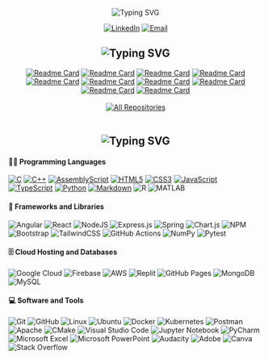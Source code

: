 <p align="center">
  <img src="https://readme-typing-svg.demolab.com?font=Fira+Code&weight=500&size=40&duration=2000&pause=4000&color=137CF7FF&center=true&vCenter=true&random=false&width=435&lines=Daksh+Patel" alt="Typing SVG" />
</p>

<!-- Social icons section -->
<p align="center"> 
  <a href="https://www.linkedin.com/in/daksh-patel-956622290/">
  <img src="https://img.shields.io/badge/linkedin-%230077B5.svg?style=for-the-badge&amp;logo=linkedin&amp;logoColor=white" alt="LinkedIn"></a>

  <a href="mailto:dpa45@sfu.ca">
  <img src="https://custom-icon-badges.demolab.com/badge/Email-D14836?style=for-the-badge&amp;logo=mail&amp;logoColor=white" alt="Email"></a>
</p>

<section> 

  <h2 align="center">
    <img src="https://readme-typing-svg.demolab.com?font=Fira+Code&size=30&duration=2000&pause=6000&color=137CF7FF&center=true&vCenter=true&random=false&width=435&lines=My+Favorite+Projects" alt="Typing SVG" />
  </h2>

  <!-- Repo info cards - https://github.com/anuraghazra/github-readme-stats -->
  <div align="center">
    <a href="https://github.com/Daksh2060/multithreaded-network-chat"><img src="https://github-readme-stats.vercel.app/api/pin/?username=Daksh2060&amp;repo=multithreaded-network-chat&icon_color=922376&show_icons=false" alt="Readme Card"></a>
    <a href="https://github.com/Daksh2060/unicode-decoder"><img src="https://github-readme-stats.vercel.app/api/pin/?username=Daksh2060&amp;repo=unicode-decoder&icon_color=922376&show_icons=false" alt="Readme Card"></a>
    <a href="https://github.com/Daksh2060/avl-tree-text-analyzer"><img src="https://github-readme-stats.vercel.app/api/pin/?username=Daksh2060&amp;repo=avl-tree-text-analyzer&icon_color=922376&show_icons=false" alt="Readme Card"></a>
    <a href="https://github.com/Daksh2060/custom-strlen-utf8"><img src="https://github-readme-stats.vercel.app/api/pin/?username=Daksh2060&amp;repo=custom-strlen-utf8&icon_color=922376&show_icons=false" alt="Readme Card"></a>
    <a href="https://github.com/Daksh2060/node-pool-linked-list"><img src="https://github-readme-stats.vercel.app/api/pin/?username=Daksh2060&amp;repo=node-pool-linked-list&icon_color=922376&show_icons=false" alt="Readme Card"></a>
    <a href="https://github.com/Daksh2060/custom-malloc-free"><img src="https://github-readme-stats.vercel.app/api/pin/?username=Daksh2060&amp;repo=custom-malloc-free&icon_color=922376&show_icons=false" alt="Readme Card"></a>
    <a href="https://github.com/Daksh2060/sorting-algorithm-test-framework"><img src="https://github-readme-stats.vercel.app/api/pin/?username=Daksh2060&amp;repo=sorting-algorithm-test-framework&icon_color=922376&show_icons=false" alt="Readme Card"></a>
    <a href="https://github.com/Daksh2060/undo-stringlist-method"><img src="https://github-readme-stats.vercel.app/api/pin/?username=Daksh2060&amp;repo=undo-stringlist-method&icon_color=922376&show_icons=false" alt="Readme Card"></a>
    <a href="https://github.com/Daksh2060/magic-square-puzzle"><img src="https://github-readme-stats.vercel.app/api/pin/?username=Daksh2060&amp;repo=magic-square-puzzle&icon_color=922376&show_icons=false" alt="Readme Card"></a>
    <a href="https://github.com/Daksh2060/address-tracker-app-angular"><img src="https://github-readme-stats.vercel.app/api/pin/?username=Daksh2060&amp;repo=address-tracker-app-angular&icon_color=922376&show_icons=false" alt="Readme Card"></a>
  </div>

  <br>
  <div align="center">
    <a href="https://github.com/Daksh2060?tab=repositories"><img alt="All Repositories" title="All Repositories" src="https://custom-icon-badges.demolab.com/badge/-Click%20Here%20For%20All%20My%20Repos-1F222E?style=for-the-badge&logoColor=white&logo=repo"/></a>
  </div>
</section>

<br>
<section> 
  
  <h2 align="center">
    <img src="https://readme-typing-svg.demolab.com?font=Fira+Code&size=30&duration=2000&pause=5000&color=137CF7FF&center=true&vCenter=true&random=false&width=435&lines=My+Tool+Set" alt="Typing SVG" />
  </h2>
  <!-- Some badges are from https://github.com/Ileriayo/markdown-badges -->

  <!--saving for later 
  
  <a href="https://github.com/search?q=user%3ADaksh2060+language%3Acsharp"><img alt="C#" src="https://custom-icon-badges.demolab.com/badge/C%23-68217A.svg?logo=cs2&logoColor=white"></a>
  
  <a href="https://github.com/search?q=user%3ADaksh2060+language%3Aceylon"><img alt="Ceylon" src="https://custom-icon-badges.demolab.com/badge/Ceylon-E39842.svg?logo=ceylon&logoColor=white"></a>
  
  <a href="https://github.com/search?q=user%3ADaksh2060+language%3Ags"><img alt="Google Apps Script" src="https://custom-icon-badges.demolab.com/badge/Google%20Apps%20Script-02569B.svg?logo=gs&logoColor=white"></a>
  
  <a href="https://github.com/search?q=user%3ADaksh2060+language%3Ajava"><img alt="Java" src="https://custom-icon-badges.demolab.com/badge/Java-007396.svg?logo=java&logoColor=white"></a>

  <a href="https://github.com/search?q=user%3ADaksh2060+language%3Atex"><img alt="LaTeX" src="https://img.shields.io/badge/LaTeX-008080.svg?logo=LaTeX&logoColor=white"></a>


  <a href="https://github.com/search?q=user%3ADaksh2060+language%3Aphp"><img alt="PHP" src="https://img.shields.io/badge/PHP-777BB4.svg?logo=php&logoColor=white"></a>
  <a href="https://github.com/search?q=user%3ADaksh2060+language%3Aprolog"><img alt="Prolog" src="https://custom-icon-badges.demolab.com/badge/Prolog-E61B23.svg?logo=swi-prolog&logoColor=white"></a>

  <a href="https://github.com/search?q=user%3ADaksh2060+language%3Asvg"><img alt="SVG+XML" src="https://img.shields.io/badge/SVG%2BXML-e0982c.svg?logo=svg&logoColor=white"></a>

  <a href="https://github.com/search?q=user%3ADaksh2060+language%3Abash"><img alt="Bash" src="https://img.shields.io/badge/Bash-121011.svg?logo=gnu-bash&logoColor=white"></a>

  -->

  <h4>👨‍💻 Programming Languages</h4>

  <p>
    <a href="https://github.com/search?q=user%3ADaksh2060+language%3Ac"><img src="https://img.shields.io/badge/c-%2300599C.svg?style=for-the-badge&amp;logo=c&amp;logoColor=white" alt="C"></a>
    <a href="https://github.com/search?q=user%3ADaksh2060+language%3Acpp"><img src="https://img.shields.io/badge/c++-%2300599C.svg?style=for-the-badge&amp;logo=c%2B%2B&amp;logoColor=white" alt="C++"></a>
    <a href="https://github.com/search?q=user%3ADaksh2060+language%3AAssembly"><img src="https://img.shields.io/badge/assembly%20-%23000000.svg?style=for-the-badge&amp;logo=assemblyscript&amp;logoColor=white" alt="AssemblyScript"></a>
    <a href="https://github.com/search?q=user%3ADaksh2060+language%3Ahtml"><img src="https://img.shields.io/badge/html-%23E34F26.svg?style=for-the-badge&amp;logo=html5&amp;logoColor=white" alt="HTML5"></a>
    <a href="https://github.com/search?q=user%3ADaksh2060+language%3Acss"><img src="https://img.shields.io/badge/css-%231572B6.svg?style=for-the-badge&amp;logo=css3&amp;logoColor=white" alt="CSS3"></a>
    <a href="https://github.com/search?q=user%3ADaksh2060+language%3Ajavascript"><img src="https://img.shields.io/badge/javascript-%23323330.svg?style=for-the-badge&amp;logo=javascript&amp;logoColor=%23F7DF1E" alt="JavaScript"></a>
    <a href="https://github.com/search?q=user%3ADaksh2060+language%3AtypeScript"><img src="https://img.shields.io/badge/typescript-%23007ACC.svg?style=for-the-badge&amp;logo=typescript&amp;logoColor=white" alt="TypeScript"></a>
    <a href="https://github.com/search?q=user%3ADaksh2060+language%3Apython"><img src="https://img.shields.io/badge/python-3670A0?style=for-the-badge&amp;logo=python&amp;logoColor=ffdd54" alt="Python"></a>
    <a href="https://github.com/search?q=user%3ADaksh2060+language%3Amarkdown"><img src="https://img.shields.io/badge/markdown-%23000000.svg?style=for-the-badge&amp;logo=markdown&amp;logoColor=white" alt="Markdown"></a>
    <img src="https://img.shields.io/badge/r-%23276DC3.svg?style=for-the-badge&amp;logo=r&amp;logoColor=white" alt="R"></a>
    <img src="https://img.shields.io/badge/-MATLAB-E10098?style=for-the-badge&amp;logo=graphql&amp;logoColor=white" alt="MATLAB">
  </p>

  <h4>🧰 Frameworks and Libraries</h4>

  <p align =>
    <img src="https://img.shields.io/badge/angular-%23DD0031.svg?style=for-the-badge&amp;logo=angular&amp;logoColor=white" alt="Angular">
    <img src="https://img.shields.io/badge/react-%2320232a.svg?style=for-the-badge&amp;logo=react&amp;logoColor=%2361DAFB" alt="React">
    <img src="https://img.shields.io/badge/node.js-6DA55F?style=for-the-badge&amp;logo=node.js&amp;logoColor=white" alt="NodeJS">
    <img src="https://img.shields.io/badge/express.js-%23404d59.svg?style=for-the-badge&amp;logo=express&amp;logoColor=%2361DAFB" alt="Express.js">
    <img src="https://img.shields.io/badge/spring-%236DB33F.svg?style=for-the-badge&amp;logo=spring&amp;logoColor=white" alt="Spring">
    <img src="https://img.shields.io/badge/chart.js-F5788D.svg?style=for-the-badge&amp;logo=chart.js&amp;logoColor=white" alt="Chart.js">
    <img src="https://img.shields.io/badge/NPM-%23CB3837.svg?style=for-the-badge&amp;logo=npm&amp;logoColor=white" alt="NPM">
    <img src="https://img.shields.io/badge/bootstrap-%238511FA.svg?style=for-the-badge&amp;logo=bootstrap&amp;logoColor=white" alt="Bootstrap">
    <img src="https://img.shields.io/badge/tailwind-%2338B2AC.svg?style=for-the-badge&amp;logo=tailwind-css&amp;logoColor=white" alt="TailwindCSS">
    <img src="https://img.shields.io/badge/github%20actions-%232671E5.svg?style=for-the-badge&amp;logo=githubactions&amp;logoColor=white" alt="GitHub Actions">
    <img src="https://img.shields.io/badge/numpy-%23013243.svg?style=for-the-badge&amp;logo=numpy&amp;logoColor=white" alt="NumPy">
    <img alt="Pytest" src="https://img.shields.io/badge/Pytest-0A9EDC.svg?style=for-the-badge&amp;logo=pytest&logoColor=white">
  </p>

  <h4>🗄️ Cloud Hosting and Databases</h4>

  <p>
    <img src="https://img.shields.io/badge/GoogleCloud-%234285F4.svg?style=for-the-badge&amp;logo=google-cloud&amp;logoColor=white" alt="Google Cloud">
    <img src="https://img.shields.io/badge/Firebase-039BE5?style=for-the-badge&amp;logo=Firebase&amp;logoColor=white" alt="Firebase">
    <img src="https://img.shields.io/badge/AWS-%23FF9900.svg?style=for-the-badge&amp;logo=amazon-aws&amp;logoColor=white" alt="AWS">
    <img src="https://img.shields.io/badge/Replit-DD1200?style=for-the-badge&amp;logo=Replit&amp;logoColor=white" alt="Replit">
    <img alt="GitHub Pages" src="https://img.shields.io/badge/GitHub%20Pages-327FC7.svg?style=for-the-badge&amp;logo=github&logoColor=white">
    <img alt="MongoDB" src ="https://img.shields.io/badge/MongoDB-4ea94b.svg?style=for-the-badge&amp;logo=mongodb&logoColor=white">
    <img alt="MySQL" src="https://img.shields.io/badge/MySQL-00f.svg?style=for-the-badge&amp;logo=mysql&logoColor=white">
  </p>

  <h4>💻 Software and Tools</h4>

  <p>
    <img src="https://img.shields.io/badge/git-%23F05033.svg?style=for-the-badge&amp;logo=git&amp;logoColor=white" alt="Git">
    <img src="https://img.shields.io/badge/github-%23121011.svg?style=for-the-badge&amp;logo=github&amp;logoColor=white" alt="GitHub">
    <img src="https://img.shields.io/badge/Linux-FCC624?style=for-the-badge&amp;logo=linux&amp;logoColor=black" alt="Linux">
    <img src="https://img.shields.io/badge/Ubuntu-E95420?style=for-the-badge&amp;logo=ubuntu&amp;logoColor=white" alt="Ubuntu">
    <img src="https://img.shields.io/badge/docker-%230db7ed.svg?style=for-the-badge&amp;logo=docker&amp;logoColor=white" alt="Docker">
    <img src="https://img.shields.io/badge/kubernetes-%23326ce5.svg?style=for-the-badge&amp;logo=kubernetes&amp;logoColor=white" alt="Kubernetes">
    <img src="https://img.shields.io/badge/Postman-FF6C37?style=for-the-badge&amp;logo=postman&amp;logoColor=white" alt="Postman">
    <img src="https://img.shields.io/badge/apache-%23D42029.svg?style=for-the-badge&amp;logo=apache&amp;logoColor=white" alt="Apache">
    <img src="https://img.shields.io/badge/CMake-%23008FBA.svg?style=for-the-badge&amp;logo=cmake&amp;logoColor=white" alt="CMake">
    <img src="https://img.shields.io/badge/Visual%20Studio%20Code-0078d7.svg?style=for-the-badge&amp;logo=visual-studio-code&amp;logoColor=white" alt="Visual Studio Code">
    <img src="https://img.shields.io/badge/jupyter-%23FA0F00.svg?style=for-the-badge&amp;logo=jupyter&amp;logoColor=white" alt="Jupyter Notebook">
    <img src="https://img.shields.io/badge/pycharm-143?style=for-the-badge&amp;logo=pycharm&amp;logoColor=black&amp;color=black&amp;labelColor=green" alt="PyCharm">
    <img src="https://img.shields.io/badge/Microsoft_Excel-217346?style=for-the-badge&amp;logo=microsoft-excel&amp;logoColor=white" alt="Microsoft Excel">
    <img src="https://img.shields.io/badge/Microsoft_PowerPoint-B7472A?style=for-the-badge&amp;logo=microsoft-powerpoint&amp;logoColor=white" alt="Microsoft PowerPoint">
    <img src="https://img.shields.io/badge/Audacity-0000CC?style=for-the-badge&amp;logo=audacity&amp;logoColor=white" alt="Audacity">
    <img src="https://img.shields.io/badge/adobe-%23FF0000.svg?style=for-the-badge&amp;logo=adobe&amp;logoColor=white" alt="Adobe">
    <img src="https://img.shields.io/badge/Canva-%2300C4CC.svg?style=for-the-badge&amp;logo=Canva&amp;logoColor=white" alt="Canva">
    <img src="https://img.shields.io/badge/-Stackoverflow-FE7A16?style=for-the-badge&amp;logo=stack-overflow&amp;logoColor=white" alt="Stack Overflow">
  </p>

</section>

